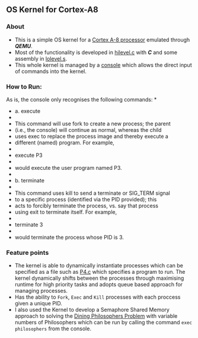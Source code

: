 ## OS Kernel for Cortex-A8 

### About
* This is a simple OS kernel for a [Cortex A-8 processor](https://developer.arm.com/ip-products/processors/cortex-a/cortex-a8) emulated through ***QEMU***.
* Most of the functionality is developed in [hilevel.c](kernel/hilevel.c) with ***C*** and some assembly in [lolevel.s](kernel/lolevel.s).
* This whole kernel is managed by a [console](kernel/console.c) which allows the direct input of commands into the kernel.

### How to Run:

As is, the console only recognises the following commands:
 *
 * a. execute <program name>
 *
 *    This command will use fork to create a new process; the parent
 *    (i.e., the console) will continue as normal, whereas the child
 *    uses exec to replace the process image and thereby execute a
 *    different (named) program.  For example,
 *    
 *    execute P3
 *
 *    would execute the user program named P3.
 *
 * b. terminate <process ID> 
 *
 *    This command uses kill to send a terminate or SIG_TERM signal
 *    to a specific process (identified via the PID provided); this
 *    acts to forcibly terminate the process, vs. say that process
 *    using exit to terminate itself.  For example,
 *  
 *    terminate 3
 *
 *    would terminate the process whose PID is 3.

### Feature points
* The kernel is able to dynamically instantiate processes which can be specified as a file such as [P4.c](kernel/P4.c) which specifies a program to run. The kernel dynamically shifts between the processes through maximising runtime for high priority tasks and adopts queue based approach for managing processes.
* Has the ability to ```Fork```, ```Exec``` and ```Kill``` processes with each proccess given a unique PID.
* I also used the Kernel to develop a Semaphore Shared Memory approach to solving the [Dining Philosophers Problem](https://en.wikipedia.org/wiki/Dining_philosophers_problem) with variable numbers of Philosophers which can be run by calling the command ```exec philosophers``` from the console.
 


